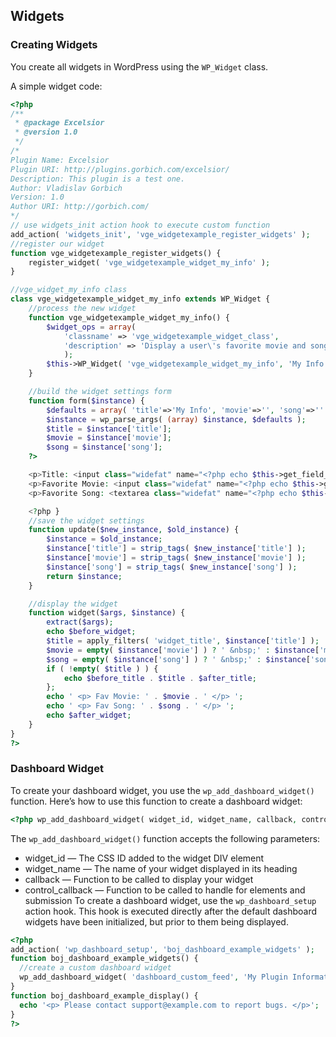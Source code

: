 ## Widgets

### Creating Widgets
You create all widgets in WordPress using the `WP_Widget` class.

A simple widget code:
```php
<?php
/**
 * @package Excelsior
 * @version 1.0
 */
/*
Plugin Name: Excelsior
Plugin URI: http://plugins.gorbich.com/excelsior/
Description: This plugin is a test one.
Author: Vladislav Gorbich
Version: 1.0
Author URI: http://gorbich.com/
*/
// use widgets_init action hook to execute custom function
add_action( 'widgets_init', 'vge_widgetexample_register_widgets' );
//register our widget
function vge_widgetexample_register_widgets() {
	register_widget( 'vge_widgetexample_widget_my_info' );
}

//vge_widget_my_info class
class vge_widgetexample_widget_my_info extends WP_Widget {
	//process the new widget
	function vge_widgetexample_widget_my_info() {
		$widget_ops = array(
			'classname' => 'vge_widgetexample_widget_class',
			'description' => 'Display a user\'s favorite movie and song.'
			);
		$this->WP_Widget( 'vge_widgetexample_widget_my_info', 'My Info Widget', $widget_ops );
	}

	//build the widget settings form
	function form($instance) {
		$defaults = array( 'title'=>'My Info', 'movie'=>'', 'song'=>'' );
		$instance = wp_parse_args( (array) $instance, $defaults );
		$title = $instance['title'];
		$movie = $instance['movie'];
		$song = $instance['song'];
	?>

	<p>Title: <input class="widefat" name="<?php echo $this->get_field_name( 'title' ); ?>" type="text" value="<?php echo esc_attr( $title ); ?>" /></p>
	<p>Favorite Movie: <input class="widefat" name="<?php echo $this->get_field_name( 'movie' ); ?>" type="text" value="<?php echo esc_attr( $movie ); ?> " /></p>
	<p>Favorite Song: <textarea class="widefat" name="<?php echo $this->get_field_name( 'song' ); ?>"><?php echo esc_attr( $song ); ?></textarea></p>

	<?php }
	//save the widget settings
	function update($new_instance, $old_instance) {
		$instance = $old_instance;
		$instance['title'] = strip_tags( $new_instance['title'] );
		$instance['movie'] = strip_tags( $new_instance['movie'] );
		$instance['song'] = strip_tags( $new_instance['song'] );
		return $instance;
	}

	//display the widget
	function widget($args, $instance) {
		extract($args);
		echo $before_widget;
		$title = apply_filters( 'widget_title', $instance['title'] );
		$movie = empty( $instance['movie'] ) ? ' &nbsp;' : $instance['movie'];
		$song = empty( $instance['song'] ) ? ' &nbsp;' : $instance['song'];
		if ( !empty( $title ) ) { 
			echo $before_title . $title . $after_title;
		};
		echo ' <p> Fav Movie: ' . $movie . ' </p> ';
		echo ' <p> Fav Song: ' . $song . ' </p> ';
		echo $after_widget;
	}
}
?>
```
### Dashboard Widget
To create your dashboard widget, you use the `wp_add_dashboard_widget()` function. Here’s
how to use this function to create a dashboard widget:
```php
<?php wp_add_dashboard_widget( widget_id, widget_name, callback, control_callback ); ?>
```
The `wp_add_dashboard_widget()` function accepts the following parameters:
- widget_id — The CSS ID added to the widget DIV element
- widget_name — The name of your widget displayed in its heading
- callback — Function to be called to display your widget
- control_callback — Function to be called to handle for elements and submission
To create a dashboard widget, use the `wp_dashboard_setup` action hook. This hook is executed
directly after the default dashboard widgets have been initialized, but prior to them being displayed.
```php
<?php
add_action( 'wp_dashboard_setup', 'boj_dashboard_example_widgets' );
function boj_dashboard_example_widgets() {
  //create a custom dashboard widget
  wp_add_dashboard_widget( 'dashboard_custom_feed', 'My Plugin Information', 'boj_dashboard_example_display' );
}
function boj_dashboard_example_display() {
  echo '<p> Please contact support@example.com to report bugs. </p>';
}
?>
```
